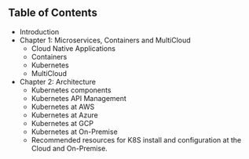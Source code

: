 ## Table of Contents

* Introduction
* Chapter 1: Microservices, Containers and MultiCloud
	* Cloud Native Applications
  * Containers
  * Kubernetes
  * MultiCloud
* Chapter 2: Architecture
  * Kubernetes components
  * Kubernetes API Management
  * Kubernetes at AWS
  * Kubernetes at Azure
  * Kubernetes at GCP
  * Kubernetes at On-Premise
  * Recommended resources for K8S install and configuration at the Cloud and On-Premise.
